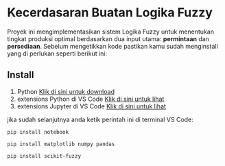 # Kecerdasaran Buatan Logika Fuzzy
Proyek ini mengimplementasikan sistem Logika Fuzzy untuk menentukan tingkat produksi optimal berdasarkan dua input utama: **permintaan** dan **persediaan**. Sebelum mengetikkan kode pastikan kamu sudah menginstall yang di perlukan seperti berikut ini:
## Install
1. Python [Klik di sini untuk download](https://www.python.org/downloads/)
2. extensions Python di VS Code [Klik di sini untuk lihat](https://marketplace.visualstudio.com/items?itemName=ms-python.python)
2. extensions Jupyter di VS Code [Klik di sini untuk lihat](https://marketplace.visualstudio.com/items?itemName=ms-toolsai.jupyter)

jika sudah selanjutnya anda ketik perintah ini di terminal VS Code:

```git bash
pip install notebook
```
```git bash
pip install matplotlib numpy pandas
```
```git bash
pip install scikit-fuzzy
```



